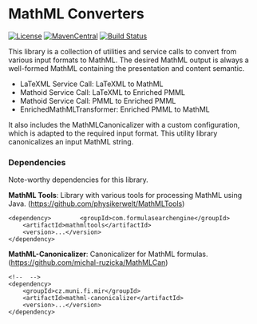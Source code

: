 # MathML Converters

[![License](http://img.shields.io/:license-apache-blue.svg)](http://www.apache.org/licenses/LICENSE-2.0.html)
[![MavenCentral](https://maven-badges.herokuapp.com/maven-central/com.formulasearchengine/MathMLConverters/badge.svg)](https://maven-badges.herokuapp.com/maven-central/com.formulasearchengine/mathmlconverters/)
[![Build Status](https://travis-ci.org/ag-gipp/MathMLConverters.svg?branch=master)](https://travis-ci.org/ag-gipp/MathMLConverters)

This library is a collection of utilities and service calls to convert from various input formats to MathML.
The desired MathML output is always a well-formed MathML containing the presentation and content semantic. 

  * LaTeXML Service Call: LaTeXML to MathML
  * Mathoid Service Call: LaTeXML to Enriched PMML
  * Mathoid Service Call: PMML to Enriched PMML
  * EnrichedMathMLTransformer: Enriched PMML to MathML

It also includes the MathMLCanonicalizer with a custom configuration, which is adapted
to the required input format. This utility library canonicalizes an input MathML string.

### Dependencies ###

Note-worthy dependencies for this library.

**MathML Tools**: Library with various tools for processing MathML using Java. (https://github.com/physikerwelt/MathMLTools)

    <dependency>        <groupId>com.formulasearchengine</groupId>
        <artifactId>mathmltools</artifactId>
        <version>...</version>
    </dependency>

**MathML-Canonicalizer**: Canonicalizer for MathML formulas. (https://github.com/michal-ruzicka/MathMLCan)

    <!--  -->
    <dependency>
        <groupId>cz.muni.fi.mir</groupId>
        <artifactId>mathml-canonicalizer</artifactId>
        <version>...</version>
    </dependency>
